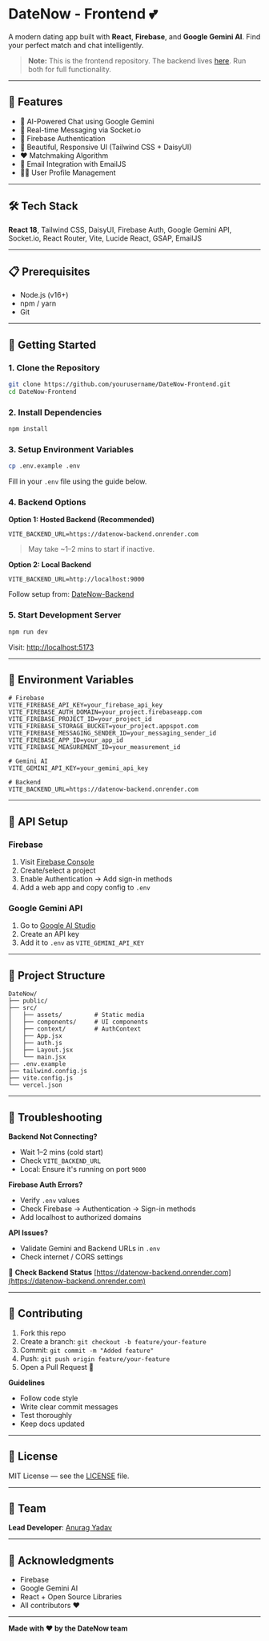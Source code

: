 # DateNow - Frontend 💕  
A modern dating app built with **React**, **Firebase**, and **Google Gemini AI**. Find your perfect match and chat intelligently.

> **Note:** This is the frontend repository. The backend lives [here](https://github.com/yourusername/DateNow-Backend). Run both for full functionality.

---

## 🌟 Features

- 🤖 AI-Powered Chat using Google Gemini
- 💬 Real-time Messaging via Socket.io
- 🔐 Firebase Authentication
- 🎨 Beautiful, Responsive UI (Tailwind CSS + DaisyUI)
- ❤️ Matchmaking Algorithm
- 📧 Email Integration with EmailJS
- 🧑‍💼 User Profile Management

---

## 🛠️ Tech Stack

**React 18**, Tailwind CSS, DaisyUI, Firebase Auth, Google Gemini API, Socket.io, React Router, Vite, Lucide React, GSAP, EmailJS

---

## 📋 Prerequisites

- Node.js (v16+)
- npm / yarn
- Git

---

## 🚀 Getting Started

### 1. Clone the Repository

```bash
git clone https://github.com/yourusername/DateNow-Frontend.git
cd DateNow-Frontend
```

### 2. Install Dependencies

```bash
npm install
```

### 3. Setup Environment Variables

```bash
cp .env.example .env
```

Fill in your `.env` file using the guide below.

### 4. Backend Options

**Option 1: Hosted Backend (Recommended)**

```env
VITE_BACKEND_URL=https://datenow-backend.onrender.com
```

> May take ~1–2 mins to start if inactive.

**Option 2: Local Backend**

```env
VITE_BACKEND_URL=http://localhost:9000
```

Follow setup from: [DateNow-Backend](https://github.com/yourusername/DateNow-Backend)

### 5. Start Development Server

```bash
npm run dev
```

Visit: [http://localhost:5173](http://localhost:5173)

---

## 🔧 Environment Variables

```env
# Firebase
VITE_FIREBASE_API_KEY=your_firebase_api_key
VITE_FIREBASE_AUTH_DOMAIN=your_project.firebaseapp.com
VITE_FIREBASE_PROJECT_ID=your_project_id
VITE_FIREBASE_STORAGE_BUCKET=your_project.appspot.com
VITE_FIREBASE_MESSAGING_SENDER_ID=your_messaging_sender_id
VITE_FIREBASE_APP_ID=your_app_id
VITE_FIREBASE_MEASUREMENT_ID=your_measurement_id

# Gemini AI
VITE_GEMINI_API_KEY=your_gemini_api_key

# Backend
VITE_BACKEND_URL=https://datenow-backend.onrender.com
```

---

## 🔑 API Setup

### Firebase

1. Visit [Firebase Console](https://console.firebase.google.com/)
2. Create/select a project
3. Enable Authentication → Add sign-in methods
4. Add a web app and copy config to `.env`

### Google Gemini API

1. Go to [Google AI Studio](https://aistudio.google.com/)
2. Create an API key
3. Add it to `.env` as `VITE_GEMINI_API_KEY`

---

## 📁 Project Structure

```
DateNow/
├── public/
├── src/
│   ├── assets/         # Static media
│   ├── components/     # UI components
│   ├── context/        # AuthContext
│   ├── App.jsx
│   ├── auth.js
│   ├── Layout.jsx
│   └── main.jsx
├── .env.example
├── tailwind.config.js
├── vite.config.js
└── vercel.json
```

---

## 🐛 Troubleshooting

**Backend Not Connecting?**

* Wait 1–2 mins (cold start)
* Check `VITE_BACKEND_URL`
* Local: Ensure it's running on port `9000`

**Firebase Auth Errors?**

* Verify `.env` values
* Check Firebase → Authentication → Sign-in methods
* Add localhost to authorized domains

**API Issues?**

* Validate Gemini and Backend URLs in `.env`
* Check internet / CORS settings

🔗 **Check Backend Status**
[https://datenow-backend.onrender.com](https://datenow-backend.onrender.com)

---

## 🤝 Contributing

1. Fork this repo
2. Create a branch: `git checkout -b feature/your-feature`
3. Commit: `git commit -m "Added feature"`
4. Push: `git push origin feature/your-feature`
5. Open a Pull Request 🚀

**Guidelines**

* Follow code style
* Write clear commit messages
* Test thoroughly
* Keep docs updated

---

## 📄 License

MIT License — see the [LICENSE](LICENSE) file.

---

## 👥 Team

**Lead Developer**: [Anurag Yadav](https://github.com/yourusername)

---

## 🙏 Acknowledgments

* Firebase
* Google Gemini AI
* React + Open Source Libraries
* All contributors ❤️

---

**Made with ❤️ by the DateNow team**
